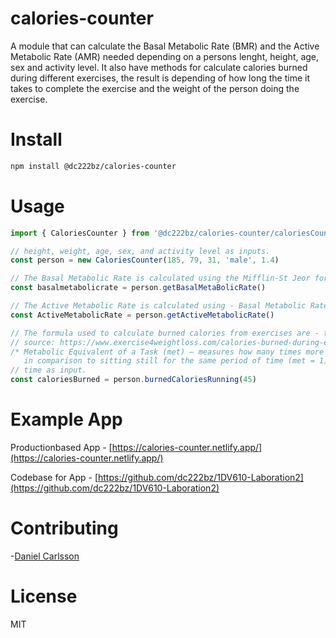 # calories-counter

A module that can calculate the Basal Metabolic Rate (BMR) and the Active Metabolic Rate (AMR) needed depending on a persons lenght, height, age, sex and activity level. It also have methods for calculate calories burned during different exercises, the result is depending of how long the time it takes to complete the exercise and the weight of the person doing the exercise.

# Install
```bash
npm install @dc222bz/calories-counter
```

# Usage

```js
import { CaloriesCounter } from '@dc222bz/calories-counter/caloriesCounter.js'

// height, weight, age, sex, and activity level as inputs.
const person = new CaloriesCounter(185, 79, 31, 'male', 1.4) 

// The Basal Metabolic Rate is calculated using the Mifflin-St Jeor formula.
const basalmetabolicrate = person.getBasalMetaBolicRate()

// The Active Metabolic Rate is calculated using - Basal Metabolic Rate * activity level
const ActiveMetabolicRate = person.getActiveMetabolicRate()

// The formula used to calculate burned calories from exercises are - time * (mets * 3.5 * weight) / 200. 
// source: https://www.exercise4weightloss.com/calories-burned-during-exercise.html
/* Metabolic Equivalent of a Task (met) – measures how many times more energy an activity burns
   in comparison to sitting still for the same period of time (met = 1). */
// time as input.
const caloriesBurned = person.burnedCaloriesRunning(45)
```
# Example App

Productionbased App - [https://calories-counter.netlify.app/](https://calories-counter.netlify.app/)

Codebase for App - [https://github.com/dc222bz/1DV610-Laboration2](https://github.com/dc222bz/1DV610-Laboration2)

# Contributing

-[Daniel Carlsson](https://github.com/dc222bz)

# License
MIT

